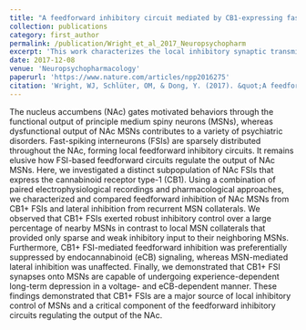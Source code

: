 ```yaml
---
title: "A feedforward inhibitory circuit mediated by CB1-expressing fast-spiking interneurons in the nucleus accumbens"
collection: publications
category: first_author
permalink: /publication/Wright_et_al_2017_Neuropsychopharm
excerpt: 'This work characterizes the local inhibitory synaptic transmission arising from fast-spiking interneurons (FSIs) and local axon collaterals from MSNs within the NAc, which provide feedforward and lateral inhibition, respectively.'
date: 2017-12-08
venue: 'Neuropsychopharmacology'
paperurl: 'https://www.nature.com/articles/npp2016275'
citation: 'Wright, WJ, Schlüter, OM, & Dong, Y. (2017). &quot;A feedforward inhibitory circuit mediated by CB1-expressing fast-spiking interneurons in the nucleus accumbens.&quot; <i>Neuropsychopharmacology</i>. 42(5).'
---
```


The nucleus accumbens (NAc) gates motivated behaviors through the functional output of principle medium spiny neurons (MSNs), whereas dysfunctional output of NAc MSNs contributes to a variety of psychiatric disorders. Fast-spiking interneurons (FSIs) are sparsely distributed throughout the NAc, forming local feedforward inhibitory circuits. It remains elusive how FSI-based feedforward circuits regulate the output of NAc MSNs. Here, we investigated a distinct subpopulation of NAc FSIs that express the cannabinoid receptor type-1 (CB1). Using a combination of paired electrophysiological recordings and pharmacological approaches, we characterized and compared feedforward inhibition of NAc MSNs from CB1+ FSIs and lateral inhibition from recurrent MSN collaterals. We observed that CB1+ FSIs exerted robust inhibitory control over a large percentage of nearby MSNs in contrast to local MSN collaterals that provided only sparse and weak inhibitory input to their neighboring MSNs. Furthermore, CB1+ FSI-mediated feedforward inhibition was preferentially suppressed by endocannabinoid (eCB) signaling, whereas MSN-mediated lateral inhibition was unaffected. Finally, we demonstrated that CB1+ FSI synapses onto MSNs are capable of undergoing experience-dependent long-term depression in a voltage- and eCB-dependent manner. These findings demonstrated that CB1+ FSIs are a major source of local inhibitory control of MSNs and a critical component of the feedforward inhibitory circuits regulating the output of the NAc.

